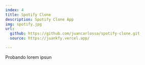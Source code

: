 ```yaml
---
index: 4
title: Spotify Clone
description: Spotify Clone App
img: spotify.jpg
url: 
  github: https://github.com/juancarlossa/spotify-clone.git
  source: https://juankfy.vercel.app/

---
```


Probando lorem ipsun